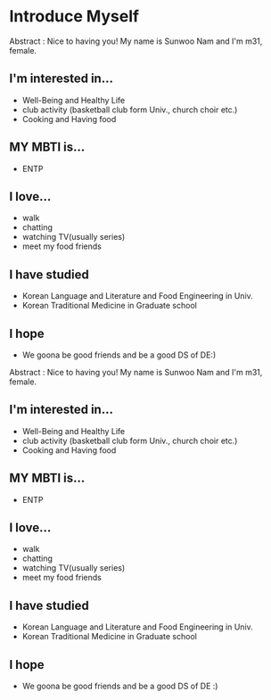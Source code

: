 # Introduce Myself

Abstract : Nice to having you! My name is Sunwoo Nam and I'm m31, female.

## I'm interested in...
- Well-Being and Healthy Life
- club activity (basketball club form Univ., church choir etc.)
- Cooking and Having food

## MY MBTI is...
- ENTP

## I love...
- walk
- chatting
- watching TV(usually series)
- meet my food friends

## I have studied
- Korean Language and Literature and Food Engineering in Univ.
- Korean Traditional Medicine in Graduate school

## I hope
- We goona be good friends and be a good DS of DE:)

Abstract : Nice to having you! My name is Sunwoo Nam and I'm m31, female.

## I'm interested in...
- Well-Being and Healthy Life
- club activity (basketball club form Univ., church choir etc.)
- Cooking and Having food

## MY MBTI is...
- ENTP

## I love...
- walk
- chatting
- watching TV(usually series)
- meet my food friends

## I have studied
- Korean Language and Literature and Food Engineering in Univ.
- Korean Traditional Medicine in Graduate school

## I hope
- We goona be good friends and be a good DS of DE :)
